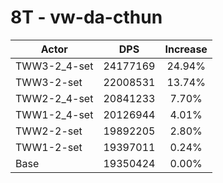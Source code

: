 # 8T - vw-da-cthun
| Actor | DPS | Increase |
|---|:---:|:---:|
|TWW3-2_4-set|24177169|24.94%|
|TWW3-2-set|22008531|13.74%|
|TWW2-2_4-set|20841233|7.70%|
|TWW1-2_4-set|20126944|4.01%|
|TWW2-2-set|19892205|2.80%|
|TWW1-2-set|19397011|0.24%|
|Base|19350424|0.00%|
